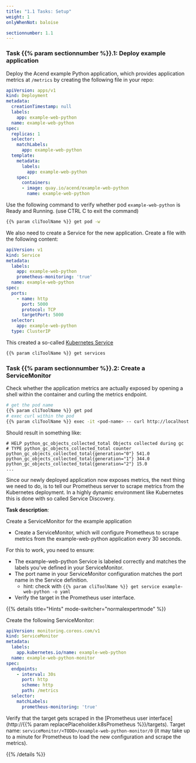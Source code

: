 ```yaml
---
title: "1.1 Tasks: Setup"
weight: 1
onlyWhenNot: baloise

sectionnumber: 1.1
---
```


### Task {{% param sectionnumber %}}.1: Deploy example application

Deploy the Acend example Python application, which provides application metrics at `/metrics` by creating the following file in your repo:

```yaml
apiVersion: apps/v1
kind: Deployment
metadata:
  creationTimestamp: null
  labels:
    app: example-web-python
  name: example-web-python
spec:
  replicas: 1
  selector:
    matchLabels:
      app: example-web-python
  template:
    metadata:
      labels:
        app: example-web-python
    spec:
      containers:
      - image: quay.io/acend/example-web-python
        name: example-web-python
```

Use the following command to verify whether pod `example-web-python` is Ready and Running. (use CTRL C to exit the command)

```bash
{{% param cliToolName %}} get pod -w
```

We also need to create a Service for the new application. Create a file with the following content:
```yaml
apiVersion: v1
kind: Service
metadata:
  labels:
    app: example-web-python
    prometheus-monitoring: 'true'
  name: example-web-python
spec:
  ports:
    - name: http
      port: 5000
      protocol: TCP
      targetPort: 5000
  selector:
    app: example-web-python
  type: ClusterIP
```

This created a so-called [Kubernetes Service](https://kubernetes.io/docs/concepts/services-networking/service/)

```bash
{{% param cliToolName %}} get services
```

### Task {{% param sectionnumber %}}.2: Create a ServiceMonitor

Check whether the application metrics are actually exposed by opening a shell within the container and curling the metrics endpoint.

```bash
# get the pod name
{{% param cliToolName %}} get pod
# exec curl within the pod
{{% param cliToolName %}} exec -it <pod-name> -- curl http://localhost:5000/metrics
```
Should result in something like:

```promql
# HELP python_gc_objects_collected_total Objects collected during gc
# TYPE python_gc_objects_collected_total counter
python_gc_objects_collected_total{generation="0"} 541.0
python_gc_objects_collected_total{generation="1"} 344.0
python_gc_objects_collected_total{generation="2"} 15.0
...
```

Since our newly deployed application now exposes metrics, the next thing we need to do, is to tell our Prometheus server to scrape metrics from the Kubernetes deployment. In a highly dynamic environment like Kubernetes this is done with so called Service Discovery.

**Task description**:

Create a ServiceMonitor for the example application

* Create a ServiceMonitor, which will configure Prometheus to scrape metrics from the example-web-python application every 30 seconds.

For this to work, you need to ensure:

* The example-web-python Service is labeled correctly and matches the labels you've defined in your ServiceMonitor.
* The port name in your ServiceMonitor configuration matches the port name in the Service definition.
  * hint: check with `{{% param cliToolName %}} get service example-web-python -o yaml`
* Verify the target in the Prometheus user interface.

{{% details title="Hints" mode-switcher="normalexpertmode" %}}

Create the following ServiceMonitor:
```yaml
apiVersion: monitoring.coreos.com/v1
kind: ServiceMonitor
metadata:
  labels:
    app.kubernetes.io/name: example-web-python
  name: example-web-python-monitor
spec:
  endpoints:
    - interval: 30s
      port: http
      scheme: http
      path: /metrics
  selector:
    matchLabels:
      prometheus-monitoring: 'true'
```

Verify that the target gets scraped in the [Prometheus user interface](http://{{% param replacePlaceholder.k8sPrometheus %}}/targets). Target name: `serviceMonitor/<TODO>/example-web-python-monitor/0` (it may take up to a minute for Prometheus to load the new configuration and scrape the metrics).

{{% /details %}}
